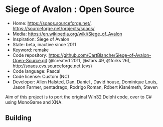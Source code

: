 # Siege of Avalon : Open Source

- Home: https://soaos.sourceforge.net/, https://sourceforge.net/projects/soaos/
- Media: https://en.wikipedia.org/wiki/Siege_of_Avalon
- Inspiration: Siege of Avalon
- State: beta, inactive since 2011
- Keyword: remake
- Code repository: https://github.com/CartBlanche/Siege-of-Avalon-Open-Source.git (@created 2011, @stars 49, @forks 26), http://soaos.cvs.sourceforge.net (cvs)
- Code language: Pascal
- Code license: Custom (NC)
- Developer: Allen Halsted, Dan, Daniel <Vampo Rainze>, David house, Dominique Louis, Jason Farmer, pentadrago, Rodrigo Roman, Róbert Kisnémeth, Steven

Aim of this project is to port the original Win32 Delphi code, over to C# using MonoGame and XNA.

## Building

